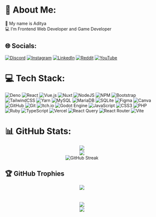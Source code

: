 
# 💫 About Me:
👋 My name is Aditya<br>💻 I’m Frontend Web Developer and Game Developer


## 🌐 Socials:
[![Discord](https://img.shields.io/badge/Discord-%237289DA.svg?logo=discord&logoColor=white)](https://discord.com/users/962059166925598833) [![Instagram](https://img.shields.io/badge/Instagram-%23E4405F.svg?logo=Instagram&logoColor=white)](https://instagram.com/https://instagram.com/Dikrcy) [![LinkedIn](https://img.shields.io/badge/LinkedIn-%230077B5.svg?logo=linkedin&logoColor=white)](https://linkedin.com/in/https://linkedin.com/in/aditya-kurnia-saputra-6b9421308) [![Reddit](https://img.shields.io/badge/Reddit-%23FF4500.svg?logo=Reddit&logoColor=white)](https://reddit.com/user/https://reddit.com/user/anjaymabarcuy) [![YouTube](https://img.shields.io/badge/YouTube-%23FF0000.svg?logo=YouTube&logoColor=white)](https://youtube.com/@Kurniass) 

# 💻 Tech Stack:
![Deno](https://img.shields.io/badge/deno%20-000000?style=for-the-badge&logo=deno&logoColor=white) ![React](https://img.shields.io/badge/react-%2320232a.svg?style=for-the-badge&logo=react&logoColor=%2361DAFB) ![Vue.js](https://img.shields.io/badge/vue.js-%2335495e.svg?style=for-the-badge&logo=vuedotjs&logoColor=%234FC08D) ![Nuxt](https://img.shields.io/badge/Nuxt-002E3B?style=for-the-badge&logo=nuxt.js&logoColor=#00DC82) ![NodeJS](https://img.shields.io/badge/node.js-6DA55F?style=for-the-badge&logo=node.js&logoColor=white) ![NPM](https://img.shields.io/badge/NPM-%23CB3837.svg?style=for-the-badge&logo=npm&logoColor=white) ![Bootstrap](https://img.shields.io/badge/bootstrap-%238511FA.svg?style=for-the-badge&logo=bootstrap&logoColor=white) ![TailwindCSS](https://img.shields.io/badge/tailwindcss-%2338B2AC.svg?style=for-the-badge&logo=tailwind-css&logoColor=white) ![Yarn](https://img.shields.io/badge/yarn-%232C8EBB.svg?style=for-the-badge&logo=yarn&logoColor=white) ![MySQL](https://img.shields.io/badge/mysql-4479A1.svg?style=for-the-badge&logo=mysql&logoColor=white) ![MariaDB](https://img.shields.io/badge/MariaDB-003545?style=for-the-badge&logo=mariadb&logoColor=white) ![SQLite](https://img.shields.io/badge/sqlite-%2307405e.svg?style=for-the-badge&logo=sqlite&logoColor=white) ![Figma](https://img.shields.io/badge/figma-%23F24E1E.svg?style=for-the-badge&logo=figma&logoColor=white) ![Canva](https://img.shields.io/badge/Canva-%2300C4CC.svg?style=for-the-badge&logo=Canva&logoColor=white) ![GitHub](https://img.shields.io/badge/github-%23121011.svg?style=for-the-badge&logo=github&logoColor=white) ![Git](https://img.shields.io/badge/git-%23F05033.svg?style=for-the-badge&logo=git&logoColor=white) ![Itch.io](https://img.shields.io/badge/Itch-%23FF0B34.svg?style=for-the-badge&logo=Itch.io&logoColor=white) ![Godot Engine](https://img.shields.io/badge/GODOT-%23FFFFFF.svg?style=for-the-badge&logo=godot-engine) ![JavaScript](https://img.shields.io/badge/javascript-%23323330.svg?style=for-the-badge&logo=javascript&logoColor=%23F7DF1E) ![CSS3](https://img.shields.io/badge/css3-%231572B6.svg?style=for-the-badge&logo=css3&logoColor=white) ![PHP](https://img.shields.io/badge/php-%23777BB4.svg?style=for-the-badge&logo=php&logoColor=white) ![Ruby](https://img.shields.io/badge/ruby-%23CC342D.svg?style=for-the-badge&logo=ruby&logoColor=white) ![TypeScript](https://img.shields.io/badge/typescript-%23007ACC.svg?style=for-the-badge&logo=typescript&logoColor=white) ![Vercel](https://img.shields.io/badge/vercel-%23000000.svg?style=for-the-badge&logo=vercel&logoColor=white) ![React Query](https://img.shields.io/badge/-React%20Query-FF4154?style=for-the-badge&logo=react%20query&logoColor=white) ![React Router](https://img.shields.io/badge/React_Router-CA4245?style=for-the-badge&logo=react-router&logoColor=white) ![Vite](https://img.shields.io/badge/vite-%23646CFF.svg?style=for-the-badge&logo=vite&logoColor=white)
# 📊 GitHub Stats:

<div align="center">
  <img src="https://github-readme-stats.vercel.app/api/top-langs/?username=adityakurnias&theme=holi&hide_border=true&include_all_commits=true&count_private=true&layout=compact"  />
</div>

<div align="center">
  <img src="https://github-readme-stats.vercel.app/api?username=adityakurnias&theme=holi&hide_border=true&include_all_commits=true&count_private=true"  />
</div>

<div align="center">
  <img src="https://streak-stats.demolab.com?user=adityakurnias&theme=holi-theme&hide_border=true" alt="GitHub Streak" />
</div>

## 🏆 GitHub Trophies
<div align="center">
  <img src="https://github-profile-trophy.vercel.app/?username=adityakurnias&theme=holi&no-frame=true&no-bg=true&margin-w=4"  />
</div>

#

<div align="center">
  <img src="https://quotes-github-readme.vercel.app/api?type=vertical&theme=tokyonight"  />
</div>

<div align="center">
  <img src="https://profile-counter.glitch.me/adityakurnias/count.svg?"  />
</div>
